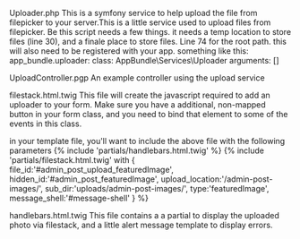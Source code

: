 Uploader.php
This is a symfony service to help upload the file from filepicker to your server.This is a little service used to upload files from filepicker.  Be this script needs a few things. 
 it needs a temp location to store files (line 30), and a finale place to store files. Line 74 for the root path. this will also need to be registered with your app. something like this: 
     app_bundle.uploader:
        class: AppBundle\Services\Uploader
        arguments: []
 
 UploadController.pgp
 An example controller using the upload service
 
filestack.html.twig
This file will create the javascript required to add an uploader to your form.  Make sure you have a additional, non-mapped button in your form class, and you need to bind that element to some of the events in this class. 

in your template file, you'll want to include the above file with the following parameters
    {% include 'partials/handlebars.html.twig' %}
    {% include 'partials/filestack.html.twig' with
    {
    file_id:'#admin_post_upload_featuredImage',
    hidden_id:'#admin_post_featuredImage',
    upload_location:'/admin-post-images/',
    sub_dir:'uploads/admin-post-images/',
    type:'featuredImage',
    message_shell:'#message-shell'
    }
    %}
	
handlebars.html.twig
This file contains a a partial to display the uploaded photo via filestack, and a little alert message template to display errors. 